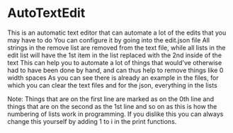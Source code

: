 # AutoTextEdit
This is an automatic text editor that can automate a lot of the edits that you may have to do
You can configure it by going into the edit.json file
All strings in the remove list are removed from the text file, while all lists in the edit list will have the 1st item in the list replaced with the 2nd inside of the text
This can help you to automate a lot of things that would've otherwise had to have been done by hand, and can thus help to remove things like 0 width spaces
As you can see there is already an example in the files, for which you can clear the text files and for the json, everything in the lists

Note: Things that are on the first line are marked as on the 0th line and things that are on the second as the 1st line and so on as this is how the numbering of lists work in programming. If you dislike this you can always change this yourself by adding 1 to i in the print functions.

